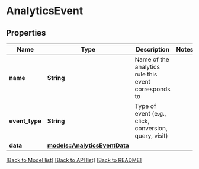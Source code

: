 # AnalyticsEvent

## Properties

Name | Type | Description | Notes
------------ | ------------- | ------------- | -------------
**name** | **String** | Name of the analytics rule this event corresponds to | 
**event_type** | **String** | Type of event (e.g., click, conversion, query, visit) | 
**data** | [**models::AnalyticsEventData**](AnalyticsEvent_data.md) |  | 

[[Back to Model list]](../README.md#documentation-for-models) [[Back to API list]](../README.md#documentation-for-api-endpoints) [[Back to README]](../README.md)


